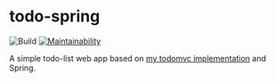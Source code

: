 # todo-spring
![Build](https://github.com/akilovich/todo-spring/workflows/Build/badge.svg)
[![Maintainability](https://api.codeclimate.com/v1/badges/35ccab1c992b5d8f13fd/maintainability)](https://codeclimate.com/github/akilovich/todo-spring/maintainability)

A simple todo-list web app based on [my todomvc implementation](https://github.com/akilovich/todomvc) and Spring.
